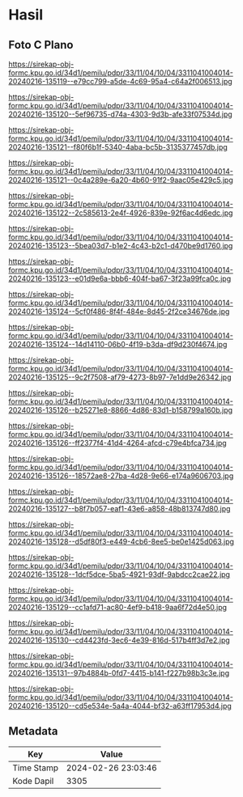 # Hasil

## Foto C Plano

https://sirekap-obj-formc.kpu.go.id/34d1/pemilu/pdpr/33/11/04/10/04/3311041004014-20240216-135119--e79cc799-a5de-4c69-95a4-c64a2f006513.jpg

https://sirekap-obj-formc.kpu.go.id/34d1/pemilu/pdpr/33/11/04/10/04/3311041004014-20240216-135120--5ef96735-d74a-4303-9d3b-afe33f07534d.jpg

https://sirekap-obj-formc.kpu.go.id/34d1/pemilu/pdpr/33/11/04/10/04/3311041004014-20240216-135121--f80f6b1f-5340-4aba-bc5b-3135377457db.jpg

https://sirekap-obj-formc.kpu.go.id/34d1/pemilu/pdpr/33/11/04/10/04/3311041004014-20240216-135121--0c4a289e-6a20-4b60-91f2-9aac05e429c5.jpg

https://sirekap-obj-formc.kpu.go.id/34d1/pemilu/pdpr/33/11/04/10/04/3311041004014-20240216-135122--2c585613-2e4f-4926-839e-92f6ac4d6edc.jpg

https://sirekap-obj-formc.kpu.go.id/34d1/pemilu/pdpr/33/11/04/10/04/3311041004014-20240216-135123--5bea03d7-b1e2-4c43-b2c1-d470be9d1760.jpg

https://sirekap-obj-formc.kpu.go.id/34d1/pemilu/pdpr/33/11/04/10/04/3311041004014-20240216-135123--e01d9e6a-bbb6-404f-ba67-3f23a99fca0c.jpg

https://sirekap-obj-formc.kpu.go.id/34d1/pemilu/pdpr/33/11/04/10/04/3311041004014-20240216-135124--5cf0f486-8f4f-484e-8d45-2f2ce34676de.jpg

https://sirekap-obj-formc.kpu.go.id/34d1/pemilu/pdpr/33/11/04/10/04/3311041004014-20240216-135124--14d14110-06b0-4f19-b3da-df9d230f4674.jpg

https://sirekap-obj-formc.kpu.go.id/34d1/pemilu/pdpr/33/11/04/10/04/3311041004014-20240216-135125--9c2f7508-af79-4273-8b97-7e1dd9e26342.jpg

https://sirekap-obj-formc.kpu.go.id/34d1/pemilu/pdpr/33/11/04/10/04/3311041004014-20240216-135126--b25271e8-8866-4d86-83d1-b158799a160b.jpg

https://sirekap-obj-formc.kpu.go.id/34d1/pemilu/pdpr/33/11/04/10/04/3311041004014-20240216-135126--ff2377f4-41d4-4264-afcd-c79e4bfca734.jpg

https://sirekap-obj-formc.kpu.go.id/34d1/pemilu/pdpr/33/11/04/10/04/3311041004014-20240216-135126--18572ae8-27ba-4d28-9e66-e174a9606703.jpg

https://sirekap-obj-formc.kpu.go.id/34d1/pemilu/pdpr/33/11/04/10/04/3311041004014-20240216-135127--b8f7b057-eaf1-43e6-a858-48b813747d80.jpg

https://sirekap-obj-formc.kpu.go.id/34d1/pemilu/pdpr/33/11/04/10/04/3311041004014-20240216-135128--d5df80f3-e449-4cb6-8ee5-be0e1425d063.jpg

https://sirekap-obj-formc.kpu.go.id/34d1/pemilu/pdpr/33/11/04/10/04/3311041004014-20240216-135128--1dcf5dce-5ba5-4921-93df-9abdcc2cae22.jpg

https://sirekap-obj-formc.kpu.go.id/34d1/pemilu/pdpr/33/11/04/10/04/3311041004014-20240216-135129--cc1afd71-ac80-4ef9-b418-9aa6f72d4e50.jpg

https://sirekap-obj-formc.kpu.go.id/34d1/pemilu/pdpr/33/11/04/10/04/3311041004014-20240216-135130--cd4423fd-3ec6-4e39-816d-517b4ff3d7e2.jpg

https://sirekap-obj-formc.kpu.go.id/34d1/pemilu/pdpr/33/11/04/10/04/3311041004014-20240216-135131--97b4884b-0fd7-4415-b141-f227b98b3c3e.jpg

https://sirekap-obj-formc.kpu.go.id/34d1/pemilu/pdpr/33/11/04/10/04/3311041004014-20240216-135120--cd5e534e-5a4a-4044-bf32-a63ff17953d4.jpg


## Metadata

| Key        | Value               |
| ---------- | ------------------- |
| Time Stamp | 2024-02-26 23:03:46 |
| Kode Dapil | 3305                |



